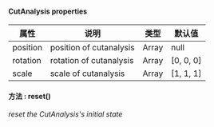 #### CutAnalysis properties

| 属性   | 说明              | 类型    | 默认值          |
| ------ | ----------------- | ------- | --------------- |
| position | position of cutanalysis | Array | null           |
| rotation  | rotation of cutanalysis      | Array  | [0, 0, 0]    |
| scale  | scale of cutanalysis      | Array  | [1, 1, 1]    |

#### 方法 : reset()
_reset the CutAnalysis's initial state_
